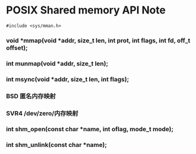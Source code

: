 # POSIX Shared memory API Note

```
#include <sys/mman.h>
```
### void *mmap(void *addr, size\_t len, int prot, int flags, int fd, off\_t offset);
### int munmap(void *addr, size\_t len);
### int msync(void *addr, size\_t len, int flags);
### BSD 匿名内存映射
### SVR4 /dev/zero/内存映射
### int shm\_open(const char *name, int oflag, mode\_t mode);
### int shm\_unlink(const char *name);


